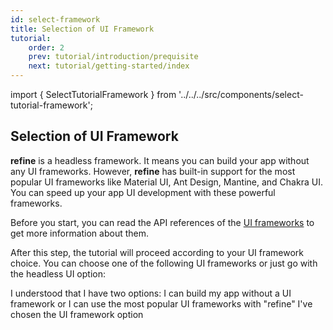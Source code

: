 ```yaml
---
id: select-framework
title: Selection of UI Framework
tutorial:
    order: 2
    prev: tutorial/introduction/prequisite
    next: tutorial/getting-started/index
---
```


import { SelectTutorialFramework } from '../../../src/components/select-tutorial-framework';

## Selection of UI Framework

**refine** is a headless framework. It means you can build your app without any UI frameworks. However, **refine** has built-in support for the most popular UI frameworks like Material UI, Ant Design, Mantine, and Chakra UI. You can speed up your app UI development with these powerful frameworks.

Before you start, you can read the API references of the [UI frameworks](/docs/api-reference/) to get more information about them.

After this step, the tutorial will proceed according to your UI framework choice. You can choose one of the following UI frameworks or just go with the headless UI option:

<SelectTutorialFramework />



<Checklist>

<ChecklistItem id="select-framework">
I understood that I have two options: I can build my app without a UI framework or I can use the most popular UI frameworks with "refine"
</ChecklistItem>
<ChecklistItem id="select-framework-2">
I've chosen the UI framework option
</ChecklistItem>


</Checklist>